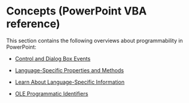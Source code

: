 
# Concepts (PowerPoint VBA reference)

This section contains the following overviews about programmability in PowerPoint:



- [Control and Dialog Box Events](8fc4cece-05e3-3b03-9d6b-5a7bf4fa8a26.md)
    
- [Language-Specific Properties and Methods](5eccac7d-20ae-f74a-e96d-d955765fe452.md)
    
- [Learn About Language-Specific Information](0aba8fb8-2ab4-e5c8-cef4-aa75e27fe122.md)
    
- [OLE Programmatic Identifiers](c0e766ee-09af-b20f-2eec-0c73ea1615a4.md)
    

